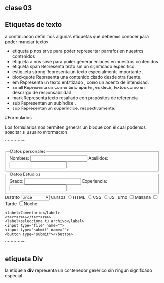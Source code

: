 ## clase 03	


## Etiquetas de texto
a continuacón definimos algunas etiquetas que debemos conocer para poder manejar textos

* etiqueta p  nos srive para poder representar parrafos en nuestros contenidos
* etiqueta a nos sirve para poder generar enlaces en nuestros contenidos
* etiqueta span Representa texto sin un significado específico. 
* estiqueta strong Representa un texto especialmente importante .
* blockquote Representa una contenido citado desde otra fuente.
* em  Representa un texto enfatizado , como un acento de intensidad.
* small  Representa un comentario aparte , es decir, textos como un descargo de responsabilidad
* mark Representa texto resaltado con propósitos de referencia
* sub Representan un subíndice .
* sup Representan un superíndice, respectivamente.



#Formularios

Los formularios nos permiten generar un bloque con el cual podemos solicitar al usuairo información 

´´´´´´´´´´´´´´´
<form>
	<fieldset>
		<legend>Datos personales</legend>
		<label>Nombres:</label>
		<input type="text" name="nombre">
		<label>Apellidos:</label>
		<input type="text" name="apellidos">
	</fieldset>
	<fieldset>
		<legend>Datos Estudios</legend>
		<label>Grado:</label>
		<input type="text" name="nombre">
		<label>Experiencia:</label>
		<input type="text" name="apellidos">
	</fieldset>
	<label>Distrito</label> 
	<select>
		<option value="1">Lince</option>
		<option value="2">Jesús María</option>
		<option value="3">Miraflores</option>
	</select>
	<label>Cursos</label>
	<label><input type="radio">HTML</label>
	<label><input type="radio">CSS</label>
	<label><input type="radio">JS</label>
	<label>Turno</label>
	<label><input type="checkbox">Mañana</label>
	<label><input type="checkbox">Tarde</label>
	<label><input type="checkbox">Noche</label>

	<label>Comentario</label>
	<textarea></textarea>
	<label>selecciona tu archivo</label>
	<input type="file" name="">
	<input type="submit" name="">
	<button type="submit"></button>
</form>
´´´´´´´´´´´´´´´


## etiqueta Div

la etiqueta **div** representa un contenedor genérico sin ningún significado especial.
